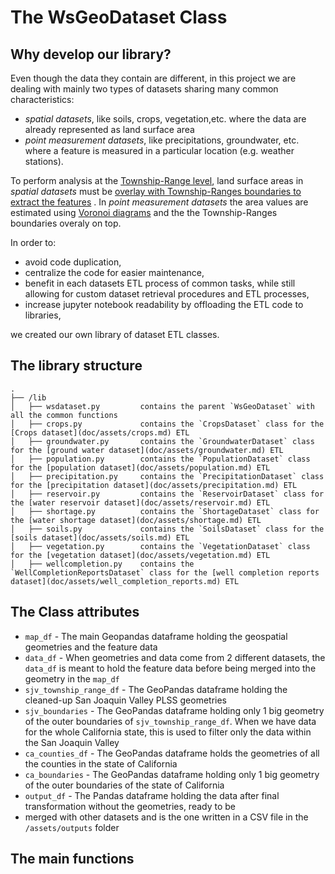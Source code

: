 # The WsGeoDataset Class
## Why develop our library?
Even though the data they contain are different, in this project we are dealing with mainly two types of datasets
sharing many common characteristics:
* _spatial datasets_, like soils, crops, vegetation,etc. where the data are already represented as land surface area
* _point measurement datasets_, like precipitations, groundwater, etc. where a feature is measured in a particular 
location (e.g. weather stations).

To perform analysis at the [Township-Range level](doc/assets/plss_sanjoaquin_riverbasin.md), land surface areas
in _spatial datasets_ must be [overlay with Township-Ranges boundaries to extract the features](doc/etl/township_overlay.md)
. In _point measurement datasets_ the area values are estimated using [Voronoi diagrams](doc/etl/from_point_to_region_values.md)
and the the Township-Ranges boundaries overaly on top.

In order to:
* avoid code duplication,
* centralize the code for easier maintenance,
* benefit in each datasets ETL process of common tasks, while still allowing for custom dataset retrieval procedures and 
ETL processes,
* increase jupyter notebook readability by offloading the ETL code to libraries,

we created our own library of dataset ETL classes.

## The library structure
```
.
├── /lib
│   ├── wsdataset.py         contains the parent `WsGeoDataset` with all the common functions
│   ├── crops.py             contains the `CropsDataset` class for the [Crops dataset](doc/assets/crops.md) ETL
│   ├── groundwater.py       contains the `GroundwaterDataset` class for the [ground water dataset](doc/assets/groundwater.md) ETL
│   ├── population.py        contains the `PopulationDataset` class for the [population dataset](doc/assets/population.md) ETL
│   ├── precipitation.py     contains the `PrecipitationDataset` class for the [precipitation dataset](doc/assets/precipitation.md) ETL
│   ├── reservoir.py         contains the `ReservoirDataset` class for the [water reservoir dataset](doc/assets/reservoir.md) ETL
│   ├── shortage.py          contains the `ShortageDataset` class for the [water shortage dataset](doc/assets/shortage.md) ETL
│   ├── soils.py             contains the `SoilsDataset` class for the [soils dataset](doc/assets/soils.md) ETL
│   ├── vegetation.py        contains the `VegetationDataset` class for the [vegetation dataset](doc/assets/vegetation.md) ETL
│   ├── wellcompletion.py    contains the `WellCompletionReportsDataset` class for the [well completion reports dataset](doc/assets/well_completion_reports.md) ETL
```

## The Class attributes
* `map_df` - The main Geopandas dataframe holding the geospatial geometries and the feature data
* `data_df` - When geometries and data come from 2 different datasets, the `data_df` is meant to hold the feature data 
before being merged into the geometry in the `map_df`
* `sjv_township_range_df` - The GeoPandas dataframe holding the cleaned-up San Joaquin Valley PLSS geometries
* `sjv_boundaries` - The GeoPandas dataframe holding only 1 big geometry of the outer boundaries of
`sjv_township_range_df`. When we have data for the whole California state, this is used to filter only the data within 
the San Joaquin Valley
* `ca_counties_df` - The GeoPandas dataframe holds the geometries of all the counties in the state of California
* `ca_boundaries` - The GeoPandas dataframe holding only 1 big geometry of the outer boundaries of the state of 
California
* `output_df` - The Pandas dataframe holding the data after final transformation without the geometries, ready to be 
* merged with other datasets and is the one written in a CSV file in the `/assets/outputs` folder

## The main functions